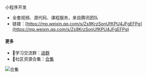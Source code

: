小程序开发

- 全套视频、源代码、课程服务，来自腾讯团队
- 链接：[https://mp.weixin.qq.com/s/Zs9KrzSonUfKPU4JFgEFPg](https://mp.weixin.qq.com/s/Zs9KrzSonUfKPU4JFgEFPg)



#### 更多

- 🚸学习交流群：[进群](https://mp.weixin.qq.com/s/oLSUxE1RwTFK5iJFb-jFgQ) 
- 📱社区资源合集：[合集](https://blog.csdn.net/weixin_42321517/article/details/113122547)



![合集](https://img-blog.csdnimg.cn/20210303170458567.jpg?x-oss-process=image/watermark,type_ZmFuZ3poZW5naGVpdGk,shadow_10,text_aHR0cHM6Ly9ibG9nLmNzZG4ubmV0L3dlaXhpbl80MjMyMTUxNw==,size_16,color_FFFFFF,t_70#pic_center)